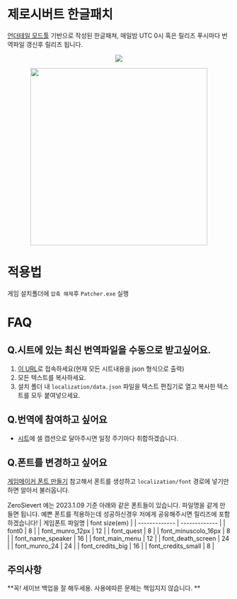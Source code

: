 # 제로시버트 한글패치
[언더테일 모드툴](https://github.com/krzys-h/UndertaleModTool) 기반으로 작성된 한글패쳐, 
매일밤 UTC 0시 혹은 릴리즈 푸시마다 번역파일 갱신후 릴리즈 됩니다.
<p align="center">
 <img src=https://github.com/shlifedev/zero-sievert-localization/actions/workflows/autodeploy.yml/badge.svg/> 
</p> 
<p align="center">
 <img width="400px" src=https://user-images.githubusercontent.com/49047211/211140923-dc7e57d7-4462-451f-b88d-28440b2fe79f.png> 
</p> 

# 적용법 
게임 설치폴더에 `압축 해제`후 `Patcher.exe` 실행 

# FAQ
## Q.시트에 있는 최신 번역파일을 수동으로 받고싶어요.
1. [이 URL](https://script.google.com/macros/s/AKfycbzCz_GcTuC8opbyIAXIwcufljtYRVZx2lHTfCNAIx0AtuZoNwNLnIw5hv9Ov56o8WjFsw/exec)로 접속하세요(현재 모든 시트내용을 json 형식으로 출력)
2. 모든 텍스트를 복사하세요.
3. 설치 폴더 내 `localization/data.json` 파일을 텍스트 편집기로 열고 복사한 텍스트를 모두 붙여넣으세요.

## Q.번역에 참여하고 싶어요 
- [시트](https://docs.google.com/spreadsheets/d/1w2JjxpPBwynLhu69edHGjCwjLX0muLK1cXzwzj8Sfrc/edit#gid=360281631)에 셀 캡션으로 달아주시면
일정 주기마다 취합하겠습니다. 

## Q.폰트를 변경하고 싶어요
[게임메이커 폰트 만들기](https://www.youtube.com/watch?v=QIfgwtgSl4s&ab_channel=1upIndie)
참고해서 폰트를 생성하고 `localization/font` 경로에 넣기만 하면 알아서 불러옵니다.  


ZeroSievert 에는 2023.1.09 기준 아래와 같은 폰트들이 있습니다. 파일명을 같게 만들면 됩니다.
예쁜 폰트를 적용하는데 성공하신경우 저에게 공유해주시면 릴리즈에 포함하겠습니다!
| 게임폰트 파일명  | font size(em) |
| ------------- | ------------- |
| font0  | 8  |
| font_munro_12px  | 12 |
| font_quest  | 8 |
| font_minuscolo_16px  | 8  |
| font_name_speaker  | 16  |
| font_main_menu  | 12  |
| font_death_screen | 24  |
| font_munro_24  | 24 |
| font_credits_big  | 16  |
| font_credits_small  | 8  |
  

## 주의사항
 **꼭! 세이브 백업을 잘 해두세용. 사용에따른 문제는 책임지지 않습니다. **

 
